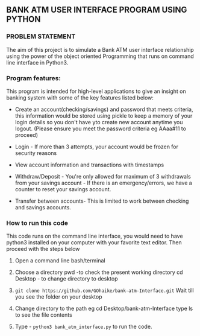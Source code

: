 ## BANK ATM USER INTERFACE PROGRAM USING PYTHON

### PROBLEM STATEMENT

The aim of this project is to simulate a Bank ATM user interface relationship using the power of the object oriented Programming that runs on command line interface in Python3.

### Program features:
This program is intended for high-level applications to give an insight on banking system with some of the key features listed below:

- Create an account(checking/savings) and password that meets criteria, this information would be stored  using pickle to keep   a memory of your login details so you don't have yto create new account anytime you logout. (Please ensure you meet the     password criteria eg AAaa#11 to proceed)

- Login - If more than 3 attempts, your account would be frozen for security reasons

- View account information and transactions with timestamps 

- Withdraw/Deposit - You're only allowed for maximum of 3 withdrawals from your savings account - If there is an emergency/errors, we have a counter to reset your savings account.

- Transfer between accounts- This is limited to work between checking and savings accounts.

### How to run this code
This code runs on the command line interface, you would need to have python3 installed on your computer with your favorite text editor. Then proceed with the steps below

1. Open a command line bash/terminal

2. Choose a directory 
  pwd -to check the present working directory
  cd Desktop - to change directory to desktop
  
3. `git clone https://github.com/GOhaike/bank-atm-Interface.git`
   Wait till you see the folder on your desktop
   
4. Change directory to the path eg cd Desktop/bank-atm-Interface
    type ls to see the file contents
5. Type - `python3 bank_atm_interface.py` to run the code.
